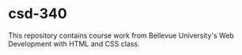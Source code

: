 # csd-340
This repository contains course work from Bellevue University's Web Development with HTML and CSS class.
